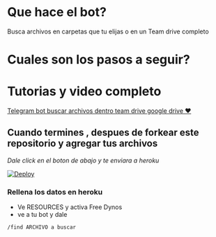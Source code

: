 # Que hace el bot?
Busca archivos en carpetas que tu elijas o en un Team drive completo

# Cuales son los pasos a seguir?

# Tutorias y video completo
[Telegram bot buscar archivos dentro team drive google drive ❤](https://uniq.edu.mx/Telegram-bot-para-buscar-archivos-dentro-de-un-team-drive-o-carpetas-en-google-drive)

## Cuando termines , despues de forkear este repositorio y agregar tus archivos

_Dale click en el boton de abajo y te enviara a heroku_


[![Deploy](https://www.herokucdn.com/deploy/button.svg)](https://heroku.com/deploy?template=https://github.com/cinedriveonline/UNIQedumx-searchgdrivebot)

### Rellena los datos en heroku
- Ve  RESOURCES y activa Free Dynos
- ve a tu bot y dale
```
/find ARCHIVO a buscar
```
